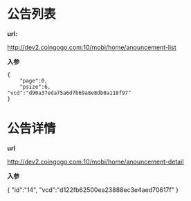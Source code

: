 # 公告列表 #

**url:**

http://dev2.coingogo.com:10/mobi/home/anouncement-list

**入参**

	{
		"page":0,
		"psize":6,
	"vcd":"d90a37eda75a6d7b69a8e8db0a118f97"
	}


# 公告详情 #

**url**

http://dev2.coingogo.com:10/mobi/home/anouncement-detail

**入参**

{
"id":"14",
"vcd":"d122fb62500ea23888ec3e4aed70617f"
}


